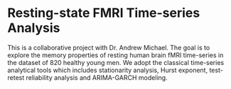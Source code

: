 # Resting-state FMRI Time-series Analysis


This is a collaborative project with Dr. Andrew Michael. The goal is to explore the memory properties of resting human brain fMRI time-series in the dataset of 820 healthy young men. 
We adopt the classical time-series analytical tools which includes stationarity analysis, Hurst exponent, test-retest reliability analysis and ARIMA-GARCH modeling. 
